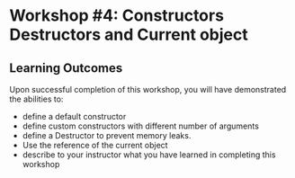 # Workshop #4: Constructors Destructors and Current object

## Learning Outcomes

Upon successful completion of this workshop, you will have demonstrated the abilities to:
- define a default constructor
- define custom constructors with different number of arguments
- define a Destructor to prevent memory leaks.
- Use the reference of the current object 
- describe to your instructor what you have learned in completing this workshop
